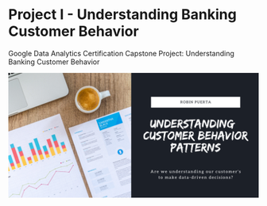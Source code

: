 # Project I - Understanding Banking Customer Behavior
Google Data Analytics Certification Capstone Project: Understanding Banking Customer Behavior

<img src="https://github.com/robspuerta/Project-I---Understanding-Banking-Customer-Behavior/blob/main/Understanding%20Customer%20Behavior%20patterns.png" alt="Robin Puerta Business Process Analyst + Product Analyst">
